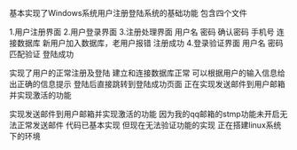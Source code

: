 基本实现了Windows系统用户注册登陆系统的基础功能
包含四个文件

1.用户注册界面
2.用户登录界面
3.注册处理界面
	用户名
	密码
	确认密码
	手机号
	连接数据库
	新用户加入数据库，老用户报错
	注册成功
4.登录验证界面
	用户名
	密码
	匹配验证
	登陆成功

实现了用户的正常注册及登陆
建立和连接数据库正常
可以根据用户的输入信息给出正确的信息提示
登陆后直接跳转到登陆成功页面
正在实现发送邮件到用户邮箱并实现激活的功能

实现发送邮件到用户邮箱并实现激活的功能
因为我的qq邮箱的stmp功能未开启无法正常发送邮件
代码已基本实现
但现在无法验证功能的实现
正在搭建linux系统下的环境
